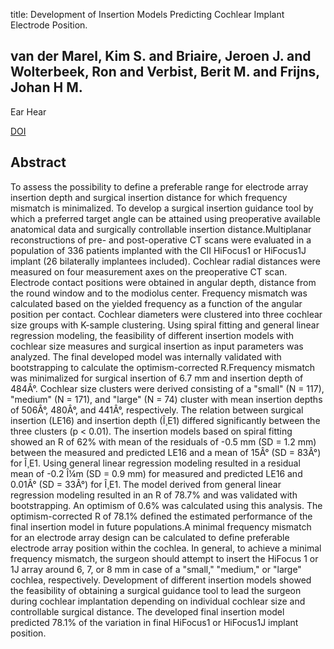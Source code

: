title: Development of Insertion Models Predicting Cochlear Implant Electrode Position.

## van der Marel, Kim S. and Briaire, Jeroen J. and Wolterbeek, Ron and Verbist, Berit M. and Frijns, Johan H M.
Ear Hear

<a href="https://doi.org/10.1097/AUD.0000000000000266">DOI</a>

## Abstract
To assess the possibility to define a preferable range for electrode array insertion depth and surgical insertion distance for which frequency mismatch is minimalized. To develop a surgical insertion guidance tool by which a preferred target angle can be attained using preoperative available anatomical data and surgically controllable insertion distance.Multiplanar reconstructions of pre- and post-operative CT scans were evaluated in a population of 336 patients implanted with the CII HiFocus1 or HiFocus1J implant (26 bilaterally implantees included). Cochlear radial distances were measured on four measurement axes on the preoperative CT scan. Electrode contact positions were obtained in angular depth, distance from the round window and to the modiolus center. Frequency mismatch was calculated based on the yielded frequency as a function of the angular position per contact. Cochlear diameters were clustered into three cochlear size groups with K-sample clustering. Using spiral fitting and general linear regression modeling, the feasibility of different insertion models with cochlear size measures and surgical insertion as input parameters was analyzed. The final developed model was internally validated with bootstrapping to calculate the optimism-corrected R.Frequency mismatch was minimalized for surgical insertion of 6.7 mm and insertion depth of 484Â°. Cochlear size clusters were derived consisting of a "small" (N = 117), "medium" (N = 171), and "large" (N = 74) cluster with mean insertion depths of 506Â°, 480Â°, and 441Â°, respectively. The relation between surgical insertion (LE16) and insertion depth (Î¸E1) differed significantly between the three clusters (p < 0.01). The insertion models based on spiral fitting showed an R of 62% with mean of the residuals of -0.5 mm (SD = 1.2 mm) between the measured and predicted LE16 and a mean of 15Â° (SD = 83Â°) for Î¸E1. Using general linear regression modeling resulted in a residual mean of -0.2 Î¼m (SD = 0.9 mm) for measured and predicted LE16 and 0.01Â° (SD = 33Â°) for Î¸E1. The model derived from general linear regression modeling resulted in an R of 78.7% and was validated with bootstrapping. An optimism of 0.6% was calculated using this analysis. The optimism-corrected R of 78.1% defined the estimated performance of the final insertion model in future populations.A minimal frequency mismatch for an electrode array design can be calculated to define preferable electrode array position within the cochlea. In general, to achieve a minimal frequency mismatch, the surgeon should attempt to insert the HiFocus 1 or 1J array around 6, 7, or 8 mm in case of a "small," "medium," or "large" cochlea, respectively. Development of different insertion models showed the feasibility of obtaining a surgical guidance tool to lead the surgeon during cochlear implantation depending on individual cochlear size and controllable surgical distance. The developed final insertion model predicted 78.1% of the variation in final HiFocus1 or HiFocus1J implant position.

